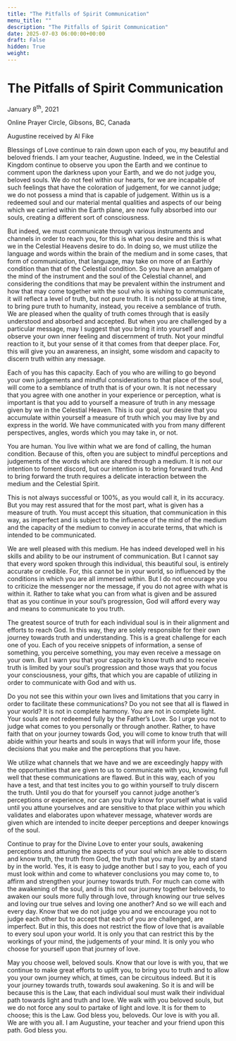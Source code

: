 ```yaml
---
title: "The Pitfalls of Spirit Communication"
menu_title: ""
description: "The Pitfalls of Spirit Communication"
date: 2025-07-03 06:00:00+00:00
draft: False
hidden: True
weight:
---
```

# The Pitfalls of Spirit Communication

January 8<sup>th</sup>, 2021

Online Prayer Circle, Gibsons, BC, Canada

Augustine received by Al Fike

Blessings of Love continue to rain down upon each of you, my beautiful and beloved friends. I am your teacher, Augustine. Indeed, we in the Celestial Kingdom continue to observe you upon the Earth and we continue to comment upon the darkness upon your Earth, and we do not judge you, beloved souls. We do not feel within our hearts, for we are incapable of such feelings that have the coloration of judgement, for we cannot judge; we do not possess a mind that is capable of judgement. Within us is a redeemed soul and our material mental qualities and aspects of our being which we carried within the Earth plane, are now fully absorbed into our souls, creating a different sort of consciousness.

But indeed, we must communicate through various instruments and channels in order to reach you, for this is what you desire and this is what we in the Celestial Heavens desire to do. In doing so, we must utilize the language and words within the brain of the medium and in some cases, that form of communication, that language, may take on more of an Earthly condition than that of the Celestial condition. So you have an amalgam of the mind of the instrument and the soul of the Celestial channel, and considering the conditions that may be prevalent within the instrument and how that may come together with the soul who is wishing to communicate, it will reflect a level of truth, but not pure truth. It is not possible at this time, to bring pure truth to humanity, instead, you receive a semblance of truth. We are pleased when the quality of truth comes through that is easily understood and absorbed and accepted. But when you are challenged by a particular message, may I suggest that you bring it into yourself and observe your own inner feeling and discernment of truth. Not your mindful reaction to it, but your sense of it that comes from that deeper place. For, this will give you an awareness, an insight, some wisdom and capacity to discern truth within any message.

Each of you has this capacity. Each of you who are willing to go beyond your own judgements and mindful considerations to that place of the soul, will come to a semblance of truth that is of your own. It is not necessary that you agree with one another in your experience or perception, what is important is that you add to yourself a measure of truth in any message given by we in the Celestial Heaven. This is our goal, our desire that you accumulate within yourself a measure of truth which you may live by and express in the world. We have communicated with you from many different perspectives, angles, words which you may take in, or not.

You are human. You live within what we are fond of calling, the human condition. Because of this, often you are subject to mindful perceptions and judgements of the words which are shared through a medium. It is not our intention to foment discord, but our intention is to bring forward truth. And to bring forward the truth requires a delicate interaction between the medium and the Celestial Spirit.

This is not always successful or 100%, as you would call it, in its accuracy. But you may rest assured that for the most part, what is given has a measure of truth. You must accept this situation, that communication in this way, as imperfect and is subject to the influence of the mind of the medium and the capacity of the medium to convey in accurate terms, that which is intended to be communicated.

We are well pleased with this medium. He has indeed developed well in his skills and ability to be our instrument of communication. But I cannot say that every word spoken through this individual, this beautiful soul, is entirely accurate or credible. For, this cannot be in your world, so influenced by the conditions in which you are all immersed within. But I do not encourage you to criticize the messenger nor the message, if you do not agree with what is within it. Rather to take what you can from what is given and be assured that as you continue in your soul’s progression, God will afford every way and means to communicate to you truth.

The greatest source of truth for each individual soul is in their alignment and efforts to reach God. In this way, they are solely responsible for their own journey towards truth and understanding. This is a great challenge for each one of you. Each of you receive snippets of information, a sense of something, you perceive something, you may even receive a message on your own. But I warn you that your capacity to know truth and to receive truth is limited by your soul’s progression and those ways that you focus your consciousness, your gifts, that which you are capable of utilizing in order to communicate with God and with us.

Do you not see this within your own lives and limitations that you carry in order to facilitate these communications? Do you not see that all is flawed in your world? It is not in complete harmony. You are not in complete light. Your souls are not redeemed fully by the Father’s Love. So I urge you not to judge what comes to you personally or through another. Rather, to have faith that on your journey towards God, you will come to know truth that will abide within your hearts and souls in ways that will inform your life, those decisions that you make and the perceptions that you have.

We utilize what channels that we have and we are exceedingly happy with the opportunities that are given to us to communicate with you, knowing full well that these communications are flawed. But in this way, each of you have a test, and that test incites you to go within yourself to truly discern the truth. Until you do that for yourself you cannot judge another’s perceptions or experience, nor can you truly know for yourself what is valid until you attune yourselves and are sensitive to that place within you which validates and elaborates upon whatever message, whatever words are given which are intended to incite deeper perceptions and deeper knowings of the soul.

Continue to pray for the Divine Love to enter your souls, awakening  perceptions and attuning the aspects of your soul which are able to discern and know truth, the truth from God, the truth that you may live by and stand by in the world. Yes, it is easy to judge another but I say to you, each of you must look within and come to whatever conclusions you may come to, to affirm and strengthen your journey towards truth. For much can come with the awakening of the soul, and is this not our journey together beloveds, to awaken our souls more fully through love, through knowing our true selves and loving our true selves and loving one another? And so we will each and every day. Know that we do not judge you and we encourage you not to judge each other but to accept that each of you are challenged, are imperfect. But in this, this does not restrict the flow of love that is available to every soul upon your world. It is only you that can restrict this by the workings of your mind, the judgements of your mind. It is only you who choose for yourself upon that journey of love.

May you choose well, beloved souls. Know that our love is with you, that we continue to make great efforts to uplift you, to bring you to truth and to allow you your own journey which, at times, can be circuitous indeed. But it is your journey towards truth, towards soul awakening. So it is and will be because this is the Law, that each individual soul must walk their individual path towards light and truth and love. We walk with you beloved souls, but we do not force any soul to partake of light and love. It is for them to choose; this is the Law. God bless you, beloveds. Our love is with you all. We are with you all. I am Augustine, your teacher and your friend upon this path. God bless you.

